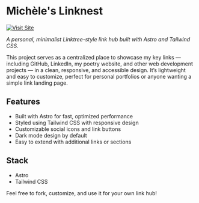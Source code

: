 # Michèle's Linknest

[![Visit Site](https://img.shields.io/badge/visit-Axi's_Linknest-0ea5e9)](https://michelestassen.netlify.app/)

*A personal, minimalist Linktree-style link hub built with Astro and Tailwind CSS.*

This project serves as a centralized place to showcase my key links — including GitHub, LinkedIn, my poetry website, and other web development projects — in a clean, responsive, and accessible design. It’s lightweight and easy to customize, perfect for personal portfolios or anyone wanting a simple link landing page.

## Features
- Built with Astro for fast, optimized performance
- Styled using Tailwind CSS with responsive design
- Customizable social icons and link buttons
- Dark mode design by default
- Easy to extend with additional links or sections

## Stack
- Astro
- Tailwind CSS

Feel free to fork, customize, and use it for your own link hub!

